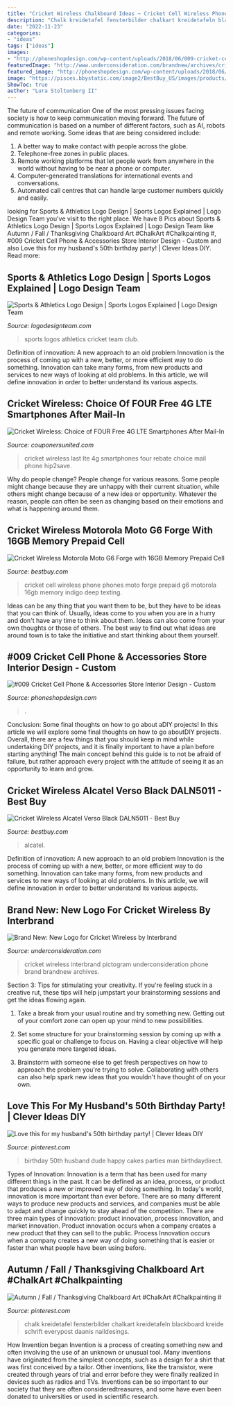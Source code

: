 ```yaml
---
title: "Cricket Wireless Chalkboard Ideas ~ Cricket Cell Wireless Phone Phones Moto Forge Prepaid G6 Motorola 16gb Memory Indigo Deep Texting"
description: "Chalk kreidetafel fensterbilder chalkart kreidetafeln blackboard kreide schrift everypost daanis naildesings"
date: "2022-11-23"
categories:
- "ideas"
tags: ["ideas"]
images:
- "http://phoneshopdesign.com/wp-content/uploads/2018/06/009-cricket-cell-phone-accessories-store-interior-design-2.jpg"
featuredImage: "http://www.underconsideration.com/brandnew/archives/cricket_wireless_illustrations.png"
featured_image: "http://phoneshopdesign.com/wp-content/uploads/2018/06/009-cricket-cell-phone-accessories-store-interior-design-2.jpg"
image: "https://pisces.bbystatic.com/image2/BestBuy_US/images/products/6265/6265907ld.jpg"
ShowToc: true
author: "Lura Stoltenberg II"
---
```



The future of communication
One of the most pressing issues facing society is how to keep communication moving forward. The future of communication is based on a number of different factors, such as AI, robots and remote working. Some ideas that are being considered include: 
1. A better way to make contact with people across the globe. 
2. Telephone-free zones in public places. 
3. Remote working platforms that let people work from anywhere in the world without having to be near a phone or computer. 
4. Computer-generated translations for international events and conversations. 
5. Automated call centres that can handle large customer numbers quickly and easily.

	

		
looking for Sports &amp; Athletics Logo Design | Sports Logos Explained | Logo Design Team you've visit to the right place. We have 8 Pics about Sports &amp; Athletics Logo Design | Sports Logos Explained | Logo Design Team like Autumn / Fall / Thanksgiving Chalkboard Art #ChalkArt #Chalkpainting #, #009 Cricket Cell Phone &amp; Accessories Store Interior Design - Custom and also Love this for my husband&#039;s 50th birthday party! | Clever Ideas DIY. Read more:
		
    
## Sports &amp; Athletics Logo Design | Sports Logos Explained | Logo Design Team

<img loading=lazy src="http://www.logodesignteam.com/images/portfolio-images/sports-atheletics-logo-design/sports-logo-design1.jpg" onerror="this.onerror=null;this.src='https://tse1.mm.bing.net/th?id=OIP.FvcuxWl7Ny41zeYUMYnFvwAAAA&amp;pid=15.1';" alt="Sports &amp; Athletics Logo Design | Sports Logos Explained | Logo Design Team">

_Source: logodesignteam.com_

>sports logos athletics cricket team club. 

	

Definition of innovation: A new approach to an old problem
Innovation is the process of coming up with a new, better, or more efficient way to do something. Innovation can take many forms, from new products and services to new ways of looking at old problems. In this article, we will define innovation in order to better understand its various aspects.

    
## Cricket Wireless: Choice Of FOUR Free 4G LTE Smartphones After Mail-In

<img loading=lazy src="http://www.couponersunited.com/wp-content/uploads/2016/01/screen-shot-2016-01-07-at-4-00-45-pm.png" onerror="this.onerror=null;this.src='https://tse3.mm.bing.net/th?id=OIP.Fdyna-DNSMnS07HJIb7BSwHaC4&amp;pid=15.1';" alt="Cricket Wireless: Choice of FOUR Free 4G LTE Smartphones After Mail-In">

_Source: couponersunited.com_

>cricket wireless last lte 4g smartphones four rebate choice mail phone hip2save. 

	

Why do people change?
People change for various reasons. Some people might change because they are unhappy with their current situation, while others might change because of a new idea or opportunity. Whatever the reason, people can often be seen as changing based on their emotions and what is happening around them.

    
## Cricket Wireless Motorola Moto G6 Forge With 16GB Memory Prepaid Cell

<img loading=lazy src="https://pisces.bbystatic.com/image2/BestBuy_US/images/products/6215/6215410_sd.jpg" onerror="this.onerror=null;this.src='https://tse3.mm.bing.net/th?id=OIP.3LP0VskMaBvi7QMGRInRFQHaPw&amp;pid=15.1';" alt="Cricket Wireless Motorola Moto G6 Forge with 16GB Memory Prepaid Cell">

_Source: bestbuy.com_

>cricket cell wireless phone phones moto forge prepaid g6 motorola 16gb memory indigo deep texting. 

	

Ideas can be any thing that you want them to be, but they have to be ideas that you can think of. Usually, ideas come to you when you are in a hurry and don't have any time to think about them. Ideas can also come from your own thoughts or those of others. The best way to find out what ideas are around town is to take the initiative and start thinking about them yourself.

    
## #009 Cricket Cell Phone &amp; Accessories Store Interior Design - Custom

<img loading=lazy src="http://phoneshopdesign.com/wp-content/uploads/2018/06/009-cricket-cell-phone-accessories-store-interior-design-2.jpg" onerror="this.onerror=null;this.src='https://tse2.mm.bing.net/th?id=OIP.oF9bfuzQYhLmLXwJNbaDmwHaE7&amp;pid=15.1';" alt="#009 Cricket Cell Phone &amp; Accessories Store Interior Design - Custom">

_Source: phoneshopdesign.com_

>. 

	

Conclusion: Some final thoughts on how to go about aDIY projects!
In this article we will explore some final thoughts on how to go aboutDIY projects. Overall, there are a few things that you should keep in mind while undertaking DIY projects, and it is finally important to have a plan before starting anything! The main concept behind this guide is to not be afraid of failure, but rather approach every project with the attitude of seeing it as an opportunity to learn and grow.

    
## Cricket Wireless Alcatel Verso Black DALN5011 - Best Buy

<img loading=lazy src="https://pisces.bbystatic.com/image2/BestBuy_US/images/products/6265/6265907ld.jpg" onerror="this.onerror=null;this.src='https://tse1.mm.bing.net/th?id=OIP.Xwtq8ptOMfQlTyRm5QkSRgHaPw&amp;pid=15.1';" alt="Cricket Wireless Alcatel Verso Black DALN5011 - Best Buy">

_Source: bestbuy.com_

>alcatel. 

	

Definition of innovation: A new approach to an old problem
Innovation is the process of coming up with a new, better, or more efficient way to do something. Innovation can take many forms, from new products and services to new ways of looking at old problems. In this article, we will define innovation in order to better understand its various aspects.

    
## Brand New: New Logo For Cricket Wireless By Interbrand

<img loading=lazy src="http://www.underconsideration.com/brandnew/archives/cricket_wireless_illustrations.png" onerror="this.onerror=null;this.src='https://tse4.mm.bing.net/th?id=OIP.ARx462K757g03p05-sgwRgHaFu&amp;pid=15.1';" alt="Brand New: New Logo for Cricket Wireless by Interbrand">

_Source: underconsideration.com_

>cricket wireless interbrand pictogram underconsideration phone brand brandnew archives. 

	

Section 3: Tips for stimulating your creativity.
If you're feeling stuck in a creative rut, these tips will help jumpstart your brainstorming sessions and get the ideas flowing again.
1. Take a break from your usual routine and try something new. Getting out of your comfort zone can open up your mind to new possibilities.

2. Set some structure for your brainstorming session by coming up with a specific goal or challenge to focus on. Having a clear objective will help you generate more targeted ideas.

3. Brainstorm with someone else to get fresh perspectives on how to approach the problem you're trying to solve. Collaborating with others can also help spark new ideas that you wouldn't have thought of on your own.

    
## Love This For My Husband&#039;s 50th Birthday Party! | Clever Ideas DIY

<img loading=lazy src="https://s-media-cache-ak0.pinimg.com/originals/d7/60/ab/d760ab25ad402628d74afae4215ff9ab.jpg" onerror="this.onerror=null;this.src='https://tse4.mm.bing.net/th?id=OIP.YRFcDvY5AA-XbO-zWkE_2QHaHa&amp;pid=15.1';" alt="Love this for my husband&#039;s 50th birthday party! | Clever Ideas DIY">

_Source: pinterest.com_

>birthday 50th husband dude happy cakes parties man birthdaydirect. 

	

Types of Innovation:
Innovation is a term that has been used for many different things in the past. It can be defined as an idea, process, or product that produces a new or improved way of doing something. In today's world, innovation is more important than ever before. There are so many different ways to produce new products and services, and companies must be able to adapt and change quickly to stay ahead of the competition. 
There are three main types of innovation: product innovation, process innovation, and market innovation. Product innovation occurs when a company creates a new product that they can sell to the public. Process Innovation occurs when a company creates a new way of doing something that is easier or faster than what people have been using before.

    
## Autumn / Fall / Thanksgiving Chalkboard Art #ChalkArt #Chalkpainting #

<img loading=lazy src="https://i.pinimg.com/736x/54/d5/5f/54d55fdf1baa53294265ad6983bd428c.jpg" onerror="this.onerror=null;this.src='https://tse4.mm.bing.net/th?id=OIP.9xu_7GdogiMLbvaSqcEpwwHaLY&amp;pid=15.1';" alt="Autumn / Fall / Thanksgiving Chalkboard Art #ChalkArt #Chalkpainting #">

_Source: pinterest.com_

>chalk kreidetafel fensterbilder chalkart kreidetafeln blackboard kreide schrift everypost daanis naildesings. 

	

How Invention began
Invention is a process of creating something new and often involving the use of an unknown or unusual tool. Many inventions have originated from the simplest concepts, such as a design for a shirt that was first conceived by a tailor. Other inventions, like the transistor, were created through years of trial and error before they were finally realized in devices such as radios and TVs. Inventions can be so important to our society that they are often consideredtreasures, and some have even been donated to universities or used in scientific research.


